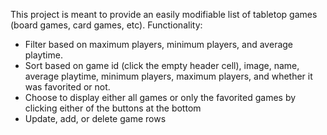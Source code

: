 This project is meant to provide an easily modifiable list of tabletop games (board games, card games, etc). 
Functionality:
- Filter based on maximum players, minimum players, and average playtime.
- Sort based on game id (click the empty header cell), image, name, average playtime, minimum players, maximum players, and whether it was favorited or not.
- Choose to display either all games or only the favorited games by clicking either of the buttons at the bottom
- Update, add, or delete game rows